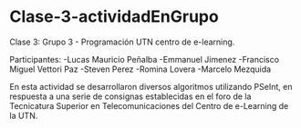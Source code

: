 # Clase-3-actividadEnGrupo

 Clase 3: Grupo 3 - Programación UTN centro de e-learning. 

 Participantes: 
-Lucas Mauricio Peñalba
-Emmanuel Jimenez
-Francisco Miguel Vettori Paz
-Steven Perez
-Romina Lovera
-Marcelo Mezquida

 En esta actividad se desarrollaron diversos algoritmos utilizando PSeInt, en respuesta a una serie de consignas establecidas en el foro de la Tecnicatura Superior en Telecomunicaciones del Centro de e-Learning de la UTN.
